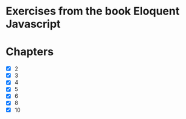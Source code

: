 # Exercises from the book Eloquent Javascript

# Chapters
- [x] 2
- [x] 3
- [x] 4
- [x] 5
- [x] 6
- [x] 8
- [x] 10
